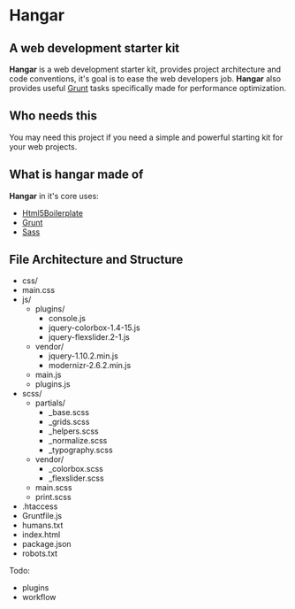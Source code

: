 # Hangar #
## A web development starter kit  ##

**Hangar** is a web development starter kit, provides project architecture and code conventions, it's goal is to ease the web developers job.
**Hangar** also provides useful [Grunt]("Gruntjs") tasks specifically made for performance optimization.

## Who needs this ##

You may need this project if you need a simple and powerful starting kit for your web projects.

## What is hangar made of ##
**Hangar** in it's core uses: 

- [Html5Boilerplate](https://github.com/h5bp/html5-boilerplate)
- [Grunt](Gru "Gruntjs") 
- [Sass](https://github.com/nex3/sass)


## File Architecture and Structure ##
- css/
-	main.css
- js/
	- plugins/
 		- console.js
 		- jquery-colorbox-1.4-15.js
 		- jquery-flexslider.2-1.js
 	- vendor/
 	 	- jquery-1.10.2.min.js
 	 	- modernizr-2.6.2.min.js
 	- main.js
 	- plugins.js
- scss/
 	- partials/
 		- _base.scss
 		- _grids.scss
 		- _helpers.scss
 		- _normalize.scss
 		- _typography.scss
 	- vendor/
 		- _colorbox.scss
 		- _flexslider.scss
 	- main.scss
 	- print.scss
- .htaccess
- Gruntfile.js
- humans.txt
- index.html
- package.json
- robots.txt

Todo:

- plugins
- workflow